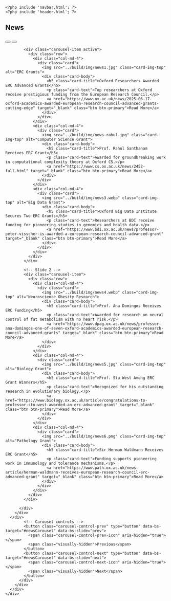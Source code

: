 <!doctype html>
<html lang="en">
  <head>
    <meta charset="utf-8">
    <meta name="viewport" content="width=device-width, initial-scale=1">
    <link href="../bootstrap-5.3.5-dist/css/bootstrap.min.css" rel="stylesheet" integrity="sha384-SgOJa3DmI69IUzQ2PVdRZhwQ+dy64/BUtbMJw1MZ8t5HZApcHrRKUc4W0kG879m7" crossorigin="anonymous">
    <link href="https://cdn.jsdelivr.net/npm/aos@2.3.4/dist/aos.css" rel="stylesheet">
      <link href="https://cdn.jsdelivr.net/npm/bootstrap@5.3.2/dist/css/bootstrap.min.css" rel="stylesheet">
    <link rel="stylesheet" href="../build/css/style.css">
    <title>Bootstrap demo</title>
  </head>
  <body>

    <?php include 'navbar.html'; ?>
    <?php include 'header.html'; ?>

<?php include 'aboutus.html'; ?>

<section id="news" class="news-section">
  <div class="container mt-5 news-section-bg position-relative">
    <h2 class="mb-4 text-center">News</h2>
    <div class="row align-items-center">
      <!-- Carousel -->
      <div class="col px-0">
        <div id="newsCarousel" class="carousel slide" data-bs-ride="carousel">
          <!-- Carousel indicators -->
          <div class="carousel-indicators">
            <button type="button" data-bs-target="#newsCarousel" data-bs-slide-to="0" class="active" aria-current="true" aria-label="Slide 1"></button>
            <button type="button" data-bs-target="#newsCarousel" data-bs-slide-to="1" aria-label="Slide 2"></button>
          </div>
          <div class="carousel-inner">

    
            <div class="carousel-item active">
              <div class="row">
                <div class="col-md-4">
                  <div class="card">
                    <img src="../build/img/news1.jpg" class="card-img-top" alt="ERC Grants">
                    <div class="card-body">
                      <h5 class="card-title">Oxford Researchers Awarded ERC Advanced Grants</h5>
                      <p class="card-text">Top researchers at Oxford receive prestigious funding from the European Research Council.</p>
                      <a href="https://www.ox.ac.uk/news/2025-06-17-oxford-academics-awarded-european-research-council-advanced-grants-cutting-edge" target="_blank" class="btn btn-primary">Read More</a>
                    </div>
                  </div>
                </div>
                <div class="col-md-4">
                  <div class="card">
                    <img src="../build/img/news-rahul.jpg" class="card-img-top" alt="Computer Science Grant">
                    <div class="card-body">
                      <h5 class="card-title">Prof. Rahul Santhanam Receives ERC Grant</h5>
                      <p class="card-text">Awarded for groundbreaking work in computational complexity theory at Oxford CS.</p>
                      <a href="https://www.cs.ox.ac.uk/news/2452-full.html" target="_blank" class="btn btn-primary">Read More</a>
                    </div>
                  </div>
                </div>
                <div class="col-md-4">
                  <div class="card">
                    <img src="../build/img/news3.webp" class="card-img-top" alt="Big Data Grant">
                    <div class="card-body">
                      <h5 class="card-title">Oxford Big Data Institute Secures Two ERC Grants</h5>
                      <p class="card-text">Researchers at BDI receive funding for pioneering studies in genomics and health data.</p>
                      <a href="https://www.bdi.ox.ac.uk/news/professor-peter-visscher-is-awarded-a-european-research-council-advanced-grant" target="_blank" class="btn btn-primary">Read More</a>
                    </div>
                  </div>
                </div>
              </div>
            </div>

            <!-- Slide 2 -->
            <div class="carousel-item">
              <div class="row">
                <div class="col-md-4">
                  <div class="card">
                    <img src="../build/img/news4.webp" class="card-img-top" alt="Neuroscience Obesity Research">
                    <div class="card-body">
                      <h5 class="card-title">Prof. Ana Domingos Receives ERC Funding</h5>
                      <p class="card-text">Awarded for research on neural control of fat metabolism with no heart risk.</p>
                      <a href="https://www.dpag.ox.ac.uk/news/professor-ana-domingos-one-of-seven-oxford-academics-awarded-european-research-council-advanced-grants" target="_blank" class="btn btn-primary">Read More</a>
                    </div>
                  </div>
                </div>
                <div class="col-md-4">
                  <div class="card">
                    <img src="../build/img/news5.jpg" class="card-img-top" alt="Biology Grant">
                    <div class="card-body">
                      <h5 class="card-title">Prof. Stu West Among ERC Grant Winners</h5>
                      <p class="card-text">Recognized for his outstanding research in evolutionary biology.</p>
                      <a href="https://www.biology.ox.ac.uk/article/congratulations-to-professor-stu-west-awarded-an-erc-advanced-grant" target="_blank" class="btn btn-primary">Read More</a>
                    </div>
                  </div>
                </div>
                <div class="col-md-4">
                  <div class="card">
                    <img src="../build/img/news6.png" class="card-img-top" alt="Pathology Grant">
                    <div class="card-body">
                      <h5 class="card-title">Sir Herman Waldmann Receives ERC Grant</h5>
                      <p class="card-text">Funding supports pioneering work in immunology and tolerance mechanisms.</p>
                      <a href="https://www.path.ox.ac.uk/news-article/herman-waldmann-receives-european-research-council-erc-advanced-grant" target="_blank" class="btn btn-primary">Read More</a>
                    </div>
                  </div>
                </div>
              </div>
            </div>

          </div>
        </div>
      </div>
            <!-- Carousel controls -->
            <button class="carousel-control-prev" type="button" data-bs-target="#newsCarousel" data-bs-slide="prev">
              <span class="carousel-control-prev-icon" aria-hidden="true"></span>
              <span class="visually-hidden">Previous</span>
            </button>
            <button class="carousel-control-next" type="button" data-bs-target="#newsCarousel" data-bs-slide="next">
              <span class="carousel-control-next-icon" aria-hidden="true"></span>
              <span class="visually-hidden">Next</span>
            </button>
          </div>
        </div>
      </div>
    </div>
  </div>
</section>
  <?php include 'footer.html'; ?>
  <script src="https://cdn.jsdelivr.net/npm/aos@2.3.4/dist/aos.js"></script>
  <script src="../bootstrap-5.3.5-dist/js/bootstrap.bundle.min.js"></script>
    <script src="https://cdn.jsdelivr.net/npm/bootstrap@5.3.2/dist/js/bootstrap.bundle.min.js"></script>
  <script>
    // Initialize Bootstrap dropdowns (if not already initialized)
    document.addEventListener('DOMContentLoaded', function () {
      var dropdownElementList = [].slice.call(document.querySelectorAll('.dropdown-toggle'))
      dropdownElementList.map(function (dropdownToggleEl) {
        return new bootstrap.Dropdown(dropdownToggleEl)
      })
    });
  </script>
  </body>
</html>
